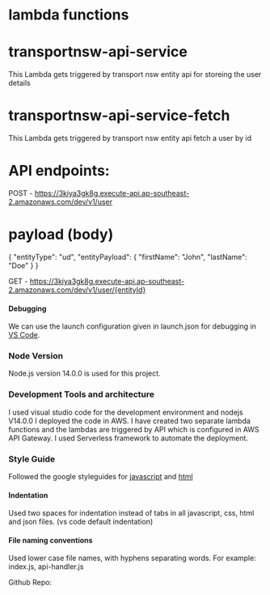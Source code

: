 # lambda functions
# transportnsw-api-service
This Lambda gets triggered by transport nsw entity api for storeing the user details

# transportnsw-api-service-fetch
This Lambda gets triggered by transport nsw entity api fetch a user by id

# API endpoints:
  POST - https://3kiya3gk8g.execute-api.ap-southeast-2.amazonaws.com/dev/v1/user

  # payload (body)
{
	"entityType": "ud",
	"entityPayload": 
	{
		"firstName": "John",
		"lastName": "Doe"
	}
}

  GET - https://3kiya3gk8g.execute-api.ap-southeast-2.amazonaws.com/dev/v1/user/{entityId}


#### Debugging
We can use the launch configuration given in launch.json for debugging in [VS Code](http://code.visualstudio.com/docs/editor/debugging).

### Node Version
Node.js version 14.0.0 is used for this project.

### Development Tools and architecture
I used visual studio code for the development environment and  nodejs V14.0.0
I deployed the code in AWS. I have created two separate lambda functions and the lambdas are triggered by API which is configured in AWS API Gateway. I used Serverless framework  to automate the deployment.

### Style Guide
Followed the google styleguides for [javascript](https://google.github.io/styleguide/jsguide.html) and [html](https://google.github.io/styleguide/htmlcssguide.html)

#### Indentation
Used two spaces for indentation instead of tabs in all javascript, css, html and json files. (vs code default indentation)

#### File naming conventions
Used lower case file names, with hyphens separating words.
For example:
index.js, api-handler.js

Github Repo: 


